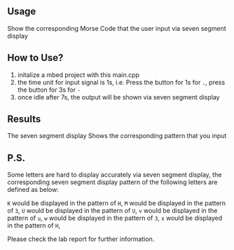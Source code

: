 ## Usage
Show the corresponding Morse Code that the user input via seven segment display

## How to Use?
1. initalize a mbed project with this main.cpp
2. the time unit for input signal is 1s, i.e. Press the button for 1s for `.`, press the button for 3s for `-`
3. once idle after 7s, the output will be shown via seven segment display

## Results
The seven segment display Shows the corresponding pattern that you input

## P.S.
Some letters are hard to display accurately via seven segment display, the corresponding seven segment display pattern of the following letters are defined as below:

`K` would be displayed in the pattern of `H`,
`M` would be displayed in the pattern of `3`,
`U` would be displayed in the pattern of `U`,
`v` would be displayed in the pattern of `u`,
`w` would be displayed in the pattern of `3`,
`x` would be displayed in the pattern of `H`,

Please check the lab report for further information.
